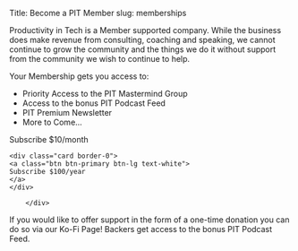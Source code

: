 Title: Become a PIT Member
slug: memberships

Productivity in Tech is a Member supported company. While the business does make revenue from consulting, coaching and speaking, we cannot continue to grow the community and the things we do it without support from the community we wish to continue to help. 
		
<div class="jumbotron">
	<p>
		Your Membership gets you access to:
	<ul>
		<li>Priority Access to the PIT Mastermind Group</li>
		<li>Access to the bonus PIT Podcast Feed</li>
		<li>PIT Premium Newsletter</li>
		<li>More to Come...</li>
		</ul>
	</p>
<div class="card-deck">
	<div class="card border-0">
	</a>
	<a class="btn btn-primary btn-lg text-white">
	Subscribe $10/month
</a>
	</div>

	<div class="card border-0">
	<a class="btn btn-primary btn-lg text-white">
	Subscribe $100/year
	</a>
	</div>
</div>

		</div>

If you would like to offer support in the form of a one-time donation you can do so via our Ko-Fi Page!
Backers get access to the bonus PIT Podcast Feed.


